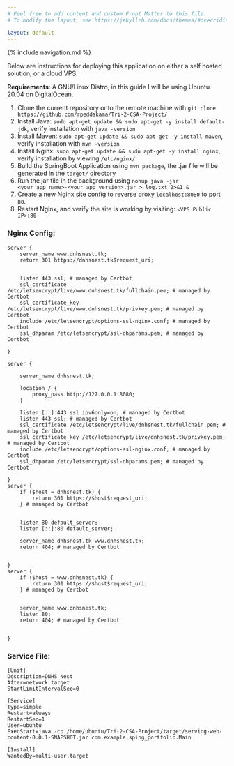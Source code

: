 ```yaml
---
# Feel free to add content and custom Front Matter to this file.
# To modify the layout, see https://jekyllrb.com/docs/themes/#overriding-theme-defaults

layout: default
---
```


{% include navigation.md %}

Below are instructions for deploying this application on either a self hosted solution, or a cloud VPS.

**Requirements**: A GNU/Linux Distro, in this guide I will be using Ubuntu 20.04 on DigitalOcean.

1. Clone the current repository onto the remote machine with `git clone https://github.com/rpeddakama/Tri-2-CSA-Project/`
2. Install Java: `sudo apt-get update && sudo apt-get -y install default-jdk`, verify installation with `java -version`
3. Install Maven: `sudo apt-get update && sudo apt-get -y install maven`, verify installation with `mvn -version`
4. Install Nginx: `sudo apt-get update && sudo apt-get -y install nginx`, verify installation by viewing `/etc/nginx/`
5. Build the SpringBoot Application using `mvn package`, the .jar file will be generated in the `target/` directory
6. Run the jar file in the background using `nohup java -jar <your_app_name>-<your_app_version>.jar > log.txt 2>&1 &`
7. Create a new Nginx site config to reverse proxy `localhost:8080` to port `80`.
8. Restart Nginx, and verify the site is working by visiting: `<VPS Public IP>:80`

### Nginx Config:

```
server {
    server_name www.dnhsnest.tk;
    return 301 https://dnhsnest.tk$request_uri;


    listen 443 ssl; # managed by Certbot
    ssl_certificate /etc/letsencrypt/live/www.dnhsnest.tk/fullchain.pem; # managed by Certbot
    ssl_certificate_key /etc/letsencrypt/live/www.dnhsnest.tk/privkey.pem; # managed by Certbot
    include /etc/letsencrypt/options-ssl-nginx.conf; # managed by Certbot
    ssl_dhparam /etc/letsencrypt/ssl-dhparams.pem; # managed by Certbot

}

server {

	server_name dnhsnest.tk;

	location / {
		proxy_pass http://127.0.0.1:8080;
	}

    listen [::]:443 ssl ipv6only=on; # managed by Certbot
    listen 443 ssl; # managed by Certbot
    ssl_certificate /etc/letsencrypt/live/dnhsnest.tk/fullchain.pem; # managed by Certbot
    ssl_certificate_key /etc/letsencrypt/live/dnhsnest.tk/privkey.pem; # managed by Certbot
    include /etc/letsencrypt/options-ssl-nginx.conf; # managed by Certbot
    ssl_dhparam /etc/letsencrypt/ssl-dhparams.pem; # managed by Certbot

}
server {
    if ($host = dnhsnest.tk) {
        return 301 https://$host$request_uri;
    } # managed by Certbot


	listen 80 default_server;
	listen [::]:80 default_server;

	server_name dnhsnest.tk www.dnhsnest.tk;
    return 404; # managed by Certbot


}
server {
    if ($host = www.dnhsnest.tk) {
        return 301 https://$host$request_uri;
    } # managed by Certbot


    server_name www.dnhsnest.tk;
    listen 80;
    return 404; # managed by Certbot


}
```

### Service File:

```
[Unit]
Description=DNHS Nest
After=network.target
StartLimitIntervalSec=0

[Service]
Type=simple
Restart=always
RestartSec=1
User=ubuntu
ExecStart=java -cp /home/ubuntu/Tri-2-CSA-Project/target/serving-web-content-0.0.1-SNAPSHOT.jar com.example.sping_portfolio.Main

[Install]
WantedBy=multi-user.target
```
